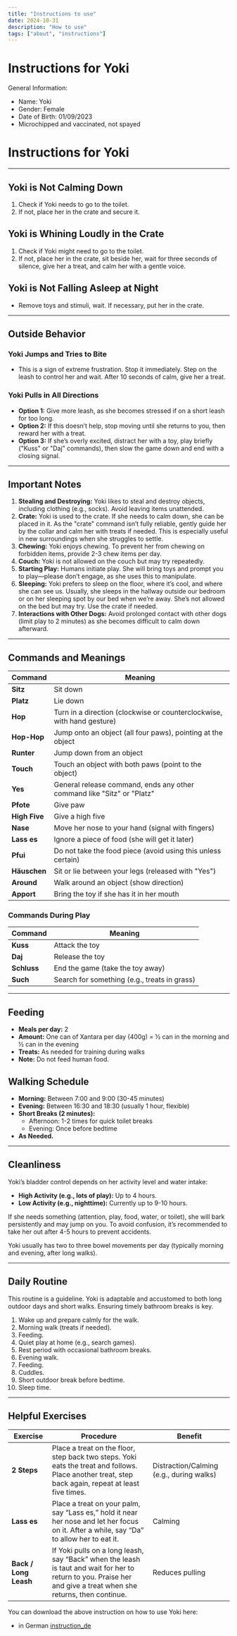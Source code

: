 ```yaml
---
title: "Instructions to use"
date: 2024-10-31
description: "How to use"
tags: ["about", "instructions"]
---
```


# Instructions for Yoki

General Information:

- Name: Yoki
- Gender: Female
- Date of Birth: 01/09/2023
- Microchipped and vaccinated, not spayed

# Instructions for Yoki

---

## Yoki is Not Calming Down
1. Check if Yoki needs to go to the toilet.
2. If not, place her in the crate and secure it.

## Yoki is Whining Loudly in the Crate
1. Check if Yoki might need to go to the toilet.
2. If not, place her in the crate, sit beside her, wait for three seconds of silence, give her a treat, and calm her with a gentle voice.

## Yoki is Not Falling Asleep at Night
- Remove toys and stimuli, wait. If necessary, put her in the crate.

---

## Outside Behavior

### Yoki Jumps and Tries to Bite
- This is a sign of extreme frustration. Stop it immediately. Step on the leash to control her and wait. After 10 seconds of calm, give her a treat.

### Yoki Pulls in All Directions
- **Option 1:** Give more leash, as she becomes stressed if on a short leash for too long.
- **Option 2:** If this doesn’t help, stop moving until she returns to you, then reward her with a treat.
- **Option 3:** If she’s overly excited, distract her with a toy, play briefly ("Kuss" or "Daj" commands), then slow the game down and end with a closing signal.

---

## Important Notes

1. **Stealing and Destroying:** Yoki likes to steal and destroy objects, including clothing (e.g., socks). Avoid leaving items unattended.
2. **Crate:** Yoki is used to the crate. If she needs to calm down, she can be placed in it. As the "crate" command isn’t fully reliable, gently guide her by the collar and calm her with treats if needed. This is especially useful in new surroundings when she struggles to settle.
3. **Chewing:** Yoki enjoys chewing. To prevent her from chewing on forbidden items, provide 2-3 chew items per day.
4. **Couch:** Yoki is not allowed on the couch but may try repeatedly.
5. **Starting Play:** Humans initiate play. She will bring toys and prompt you to play—please don’t engage, as she uses this to manipulate.
6. **Sleeping:** Yoki prefers to sleep on the floor, where it’s cool, and where she can see us. Usually, she sleeps in the hallway outside our bedroom or on her sleeping spot by our bed when we’re away. She’s not allowed on the bed but may try. Use the crate if needed.
7. **Interactions with Other Dogs:** Avoid prolonged contact with other dogs (limit play to 2 minutes) as she becomes difficult to calm down afterward.

---

## Commands and Meanings

| Command | Meaning |
|---------|---------|
| **Sitz** | Sit down |
| **Platz** | Lie down |
| **Hop** | Turn in a direction (clockwise or counterclockwise, with hand gesture) |
| **Hop-Hop** | Jump onto an object (all four paws), pointing at the object |
| **Runter** | Jump down from an object |
| **Touch** | Touch an object with both paws (point to the object) |
| **Yes** | General release command, ends any other command like "Sitz" or "Platz" |
| **Pfote** | Give paw |
| **High Five** | Give a high five |
| **Nase** | Move her nose to your hand (signal with fingers) |
| **Lass es** | Ignore a piece of food (she will get it later) |
| **Pfui** | Do not take the food piece (avoid using this unless certain) |
| **Häuschen** | Sit or lie between your legs (released with "Yes") |
| **Around** | Walk around an object (show direction) |
| **Apport** | Bring the toy if she has it in her mouth |

### Commands During Play

| Command | Meaning |
|---------|---------|
| **Kuss** | Attack the toy |
| **Daj** | Release the toy |
| **Schluss** | End the game (take the toy away) |
| **Such** | Search for something (e.g., treats in grass) |

---

## Feeding

- **Meals per day:** 2
- **Amount:** One can of Xantara per day (400g) = ½ can in the morning and ½ can in the evening
- **Treats:** As needed for training during walks
- **Note:** Do not feed human food.

## Walking Schedule

- **Morning:** Between 7:00 and 9:00 (30-45 minutes)
- **Evening:** Between 16:30 and 18:30 (usually 1 hour, flexible)
- **Short Breaks (2 minutes):**
  - Afternoon: 1-2 times for quick toilet breaks
  - Evening: Once before bedtime
- **As Needed.**

---

## Cleanliness

Yoki’s bladder control depends on her activity level and water intake:
- **High Activity (e.g., lots of play):** Up to 4 hours.
- **Low Activity (e.g., nighttime):** Currently up to 9-10 hours.

If she needs something (attention, play, food, water, or toilet), she will bark persistently and may jump on you. To avoid confusion, it’s recommended to take her out after 4-5 hours to prevent accidents.

Yoki usually has two to three bowel movements per day (typically morning and evening, after long walks).

---

## Daily Routine

This routine is a guideline. Yoki is adaptable and accustomed to both long outdoor days and short walks. Ensuring timely bathroom breaks is key.

1. Wake up and prepare calmly for the walk.
2. Morning walk (treats if needed).
3. Feeding.
4. Quiet play at home (e.g., search games).
5. Rest period with occasional bathroom breaks.
6. Evening walk.
7. Feeding.
8. Cuddles.
9. Short outdoor break before bedtime.
10. Sleep time.

---

## Helpful Exercises

| Exercise | Procedure | Benefit |
|----------|-----------|---------|
| **2 Steps** | Place a treat on the floor, step back two steps. Yoki eats the treat and follows. Place another treat, step back again, repeat at least five times. | Distraction/Calming (e.g., during walks) |
| **Lass es** | Place a treat on your palm, say “Lass es,” hold it near her nose and let her focus on it. After a while, say “Da” to allow her to eat it. | Calming |
| **Back / Long Leash** | If Yoki pulls on a long leash, say “Back” when the leash is taut and wait for her to return to you. Praise her and give a treat when she returns, then continue. | Reduces pulling |


You can download the above instruction on how to use Yoki here:
- in German [instruction_de](instruction_de.pdf)

